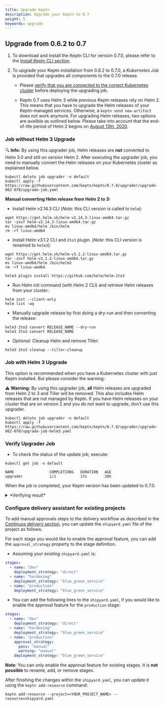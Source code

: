 ```yaml
---
title: Upgrade Keptn
description: Upgrade your Keptn to 0.7
weight: 5
keywords: upgrade
---
```


## Upgrade from 0.6.2 to 0.7

1. To download and install the Keptn CLI for version 0.7.0, please refer to the [Install Keptn CLI section](../setup-keptn/#install-keptn-cli).

1. To upgrade your Keptn installation from 0.6.2 to 0.7.0, a *Kubernetes Job* is provided that upgrades all components to the 0.7.0 release. 

    * Please [verify that you are connected to the correct Kubernetes cluster](../../reference/troubleshooting/#verify-kubernetes-context-with-keptn-installation)
before deploying the upgrading job.

    * Keptn 0.7 uses Helm 3 while previous Keptn releases rely on Helm 2. This means that you have to upgrade the Helm releases of your Keptn-managed services. Otherwise, a `keptn send new-artifact` does not work anymore. For upgrading Helm releases, two options are availble as outlined below. Please take into account that the end-of-life period of Helm 2 begins on [August 13th, 2020](https://helm.sh/blog/covid-19-extending-helm-v2-bug-fixes/).

### Job without Helm 3 Upgrade

:mag: **Info:** By using this upgrader job, Helm releases are **not** converted to Helm 3.0 and still on version Helm 2. After executing the upgrader job, you need to manually convert the Helm releases on your Kubernetes cluster as explained below.

```console
kubectl delete job upgrader -n default
kubectl apply -f https://raw.githubusercontent.com/keptn/keptn/0.7.0/upgrader/upgrade-062-070/upgrade-job.yaml
```

**Manual converting Helm release from Helm 2 to 3:**

* Install Helm v2.14.3 CLI (*Note*: this CLI version is called to `helm`):
```console
wget https://get.helm.sh/helm-v2.14.3-linux-amd64.tar.gz
tar -zxvf helm-v2.14.3-linux-amd64.tar.gz
mv linux-amd64/helm /bin/helm
rm -rf linux-amd64
```

* Install Helm v3.1.2 CLI and `2to3` plugin. (*Note*: this CLI version is renamed to `helm3`):

```console
wget https://get.helm.sh/helm-v3.1.2-linux-amd64.tar.gz
tar -zxvf helm-v3.1.2-linux-amd64.tar.gz
mv linux-amd64/helm /bin/helm3
rm -rf linux-amd64

helm3 plugin install https://github.com/helm/helm-2to3
```

* Run Helm init command (with Helm 2 CLI) and retrieve Helm releases from your cluster: 

```console
helm init --client-only
helm list -aq
```

* Manually upgrade release by first doing a dry-run and then converting the release:

```console
helm3 2to3 convert RELEASE_NAME --dry-run
helm3 2to3 convert RELEASE_NAME
```

* *Optional:* Cleanup Helm and remove Tiller: 

```console
helm3 2to3 cleanup --tiller-cleanup
```

### Job with Helm 3 Upgrade

This option is recommended when you have a Kubernetes cluster with just Keptn installed. But please consider the warning: 

:warning: **Warning:** By using this upgrader job, **all** Helm releases are upgraded from Helm 2 to 3 and Tiller will be removed. This also includes Helm releases that are not managed by Keptn. If you have Helm releases on your cluster that are on version 2 and you do not want to upgrade, don't use this upgrader.

```console
kubectl delete job upgrader -n default
kubectl apply -f https://raw.githubusercontent.com/keptn/keptn/0.7.0/upgrader/upgrade-062-070/upgrade-job-helm3.yaml
```

### Verify Upgrader Job

* To check the status of the update job, execute:

```console
kubectl get job -n default
```
```
NAME                COMPLETIONS   DURATION   AGE
upgrader            1/1           17s        20h
```

When the job is completed, your Keptn version has been updated to 0.7.0.

<details><summary>*Verifying result*</summary>

To verify that the upgrade process worked, please check the images and their tags using `kubectl` as described below. 

**Before the upgrade**:

```console
kubectl -n keptn get deployments -owide
```

```
NAME                                                      READY   UP-TO-DATE   AVAILABLE   AGE     CONTAINERS               IMAGES                                      SELECTOR
api                                                       1/1     1            1           4h25m   api                      keptn/api:0.6.0                             run=api
bridge                                                    1/1     1            1           4h25m   bridge                   keptn/bridge2:20200308.0859                 run=bridge
configuration-service                                     1/1     1            1           4h25m   configuration-service    keptn/configuration-service:20200308.0859   run=configuration-service
eventbroker-go                                            1/1     1            1           4h25m   eventbroker-go           keptn/eventbroker-go:0.6.0                  run=eventbroker-go
gatekeeper-service                                        1/1     1            1           4h24m   gatekeeper-service       keptn/gatekeeper-service:0.6.0              run=gatekeeper-service
gatekeeper-service-evaluation-done-distributor            1/1     1            1           4h24m   distributor              keptn/distributor:0.6.0                     run=distributor
helm-service                                              1/1     1            1           4h25m   helm-service             keptn/helm-service:0.6.0                    run=helm-service
helm-service-configuration-change-distributor             1/1     1            1           4h24m   distributor              keptn/distributor:0.6.0                     run=distributor
helm-service-service-create-distributor                   1/1     1            1           4h25m   distributor              keptn/distributor:0.6.0                     run=distributor
jmeter-service                                            1/1     1            1           4h24m   jmeter-service           keptn/jmeter-service:0.6.0                  run=jmeter-service
jmeter-service-deployment-distributor                     1/1     1            1           4h24m   distributor              keptn/distributor:0.6.0                     run=distributor
lighthouse-service                                        1/1     1            1           4h24m   lighthouse-service       keptn/lighthouse-service:0.6.0              run=lighthouse-service
lighthouse-service-get-sli-done-distributor               1/1     1            1           4h24m   distributor              keptn/distributor:0.6.0                     run=distributor
lighthouse-service-start-evaluation-distributor           1/1     1            1           4h24m   distributor              keptn/distributor:0.6.0                     run=distributor
lighthouse-service-tests-finished-distributor             1/1     1            1           4h24m   distributor              keptn/distributor:0.6.0                     run=distributor
nats-operator                                             1/1     1            1           4h25m   nats-operator            connecteverything/nats-operator:0.6.0       name=nats-operator
prometheus-service                                        1/1     1            1           27m     prometheus-service       keptn/prometheus-service:0.3.1              run=prometheus-service
prometheus-service-monitoring-configure-distributor       1/1     1            1           27m     distributor              keptn/distributor:0.5.0                     run=distributor
prometheus-sli-service                                    1/1     1            1           24m     prometheus-sli-service   keptn/prometheus-sli-service:0.2.0          run=prometheus-sli-service
prometheus-sli-service-monitoring-configure-distributor   1/1     1            1           24m     distributor              keptn/distributor:0.5.0                     run=distributor
remediation-service                                       1/1     1            1           4h24m   remediation-service      keptn/remediation-service:0.6.0             run=remediation-service
remediation-service-problem-distributor                   1/1     1            1           4h24m   distributor              keptn/distributor:0.6.0                     run=distributor
shipyard-service                                          1/1     1            1           4h25m   shipyard-service         keptn/shipyard-service:0.6.0                run=shipyard-service
shipyard-service-create-project-distributor               1/1     1            1           4h25m   distributor              keptn/distributor:0.6.0                     run=distributor
shipyard-service-delete-project-distributor               1/1     1            1           4h25m   distributor              keptn/distributor:0.6.0                     run=distributor
wait-service                                              1/1     1            1           4h24m   wait-service             keptn/wait-service:0.6.0                    run=wait-service
wait-service-deployment-distributor                       1/1     1            1           4h24m   distributor              keptn/distributor:0.6.0                     run=distributor
```

```console
kubectl -n keptn-datastore get deployments -owide
```

```console
NAME                            READY   UP-TO-DATE   AVAILABLE   AGE     CONTAINERS          IMAGES                                  SELECTOR
mongodb                         1/1     1            1           4h25m   mongodb             centos/mongodb-36-centos7:1             name=mongodb
mongodb-datastore               1/1     1            1           4h25m   mongodb-datastore   keptn/mongodb-datastore:20200308.0859   run=mongodb-datastore
mongodb-datastore-distributor   1/1     1            1           4h25m   distributor         keptn/distributor:0.6.0                 run=distributor
```

**After the upgrade**

```console
kubectl -n keptn get deployments -owide
```

```console
NAME                                                      READY   UP-TO-DATE   AVAILABLE   AGE     CONTAINERS               IMAGES                                  SELECTOR
api-gateway-nginx                                         1/1     1            1           73m     api-gateway-nginx        nginx:1.17.9                            run=api-gateway-nginx
api-service                                               1/1     1            1           4h39m   api                      keptn/api:0.7.0                         run=api
bridge                                                    1/1     1            1           4h39m   bridge                   keptn/bridge2:0.7.0                     run=bridge
configuration-service                                     1/1     1            1           4h39m   configuration-service    keptn/configuration-service:0.7.0       run=configuration-service
eventbroker-go                                            1/1     1            1           4h39m   eventbroker-go           keptn/eventbroker-go:0.7.0              run=eventbroker-go
gatekeeper-service                                        1/1     1            1           4h39m   gatekeeper-service       keptn/gatekeeper-service:0.7.0          run=gatekeeper-service
gatekeeper-service-approval-distributor                   1/1     1            1           4h39m   distributor              keptn/distributor:0.7.0                 run=distributor
gatekeeper-service-evaluation-done-distributor            1/1     1            1           4h39m   distributor              keptn/distributor:0.7.0                 run=distributor
helm-service                                              1/1     1            1           4h39m   helm-service             keptn/helm-service:0.7.0                run=helm-service
helm-service-configuration-change-distributor             1/1     1            1           4h39m   distributor              keptn/distributor:0.7.0                 run=distributor
helm-service-service-create-distributor                   1/1     1            1           4h39m   distributor              keptn/distributor:0.7.0                 run=distributor
jmeter-service                                            1/1     1            1           4h39m   jmeter-service           keptn/jmeter-service:0.7.0              run=jmeter-service
jmeter-service-deployment-distributor                     1/1     1            1           4h39m   distributor              keptn/distributor:0.7.0                 run=distributor
lighthouse-service                                        1/1     1            1           4h39m   lighthouse-service       keptn/lighthouse-service:0.7.0          run=lighthouse-service
lighthouse-service-distributor                            1/1     1            1           72s     distributor              keptn/distributor:0.7.0                 run=distributor
nats-operator                                             1/1     1            1           4h40m   nats-operator            connecteverything/nats-operator:0.6.0   name=nats-operator
prometheus-service                                        1/1     1            1           41m     prometheus-service       keptn/prometheus-service:0.3.1          run=prometheus-service
prometheus-service-monitoring-configure-distributor       1/1     1            1           41m     distributor              keptn/distributor:0.5.0                 run=distributor
prometheus-sli-service                                    1/1     1            1           38m     prometheus-sli-service   keptn/prometheus-sli-service:0.2.1      run=prometheus-sli-service
prometheus-sli-service-monitoring-configure-distributor   1/1     1            1           38m     distributor              keptn/distributor:latest                run=distributor
remediation-service                                       1/1     1            1           4h39m   remediation-service      keptn/remediation-service:0.7.0         run=remediation-service
remediation-service-problem-distributor                   1/1     1            1           4h39m   distributor              keptn/distributor:0.7.0                 run=distributor
shipyard-service                                          1/1     1            1           4h39m   shipyard-service         keptn/shipyard-service:0.7.0            run=shipyard-service
shipyard-service-create-project-distributor               1/1     1            1           4h39m   distributor              keptn/distributor:0.7.0                 run=distributor
shipyard-service-delete-project-distributor               1/1     1            1           4h39m   distributor              keptn/distributor:0.7.0                 run=distributor
wait-service                                              1/1     1            1           4h39m   wait-service             keptn/wait-service:0.7.0                run=wait-service
wait-service-deployment-distributor                       1/1     1            1           4h39m   distributor              keptn/distributor:0.7.0                 run=distributor

```

```console
kubectl -n keptn-datastore get deployments -owide
```

```console
NAME                            READY   UP-TO-DATE   AVAILABLE   AGE     CONTAINERS          IMAGES                          SELECTOR
mongodb                         1/1     1            1           2m41s   mongodb             centos/mongodb-36-centos7:1     name=mongodb
mongodb-datastore               1/1     1            1           4h40m   mongodb-datastore   keptn/mongodb-datastore:0.7.0   run=mongodb-datastore
mongodb-datastore-distributor   1/1     1            1           4h40m   distributor         keptn/distributor:0.7.0         run=distributor
```

</details>

### Configure delivery assistant for existing projects

To add manual approvals steps to the delivery workflow as described in the [Continuos delivery section](../../continuous_delivery/multi_stage/#approval-strategy), you can update the `shipyard.yaml` file of the project as follows.

For each stage you would like to enable the approval feature, you can add the `approval_strategy` property to the stage definition. 

* Assuming your existing `shipyard.yaml` is:

```yaml
stages:
  - name: "dev"
    deployment_strategy: "direct"
  - name: "hardening"
    deployment_strategy: "blue_green_service"
  - name: "production"
    deployment_strategy: "blue_green_service"
```

* You can add the following lines to the `shipyard.yaml`, if you would like to enable the approval feature for the `production` stage:

```yaml
stages:
  - name: "dev"
    deployment_strategy: "direct"
  - name: "hardening"
    deployment_strategy: "blue_green_service"
  - name: "production"
    approval_strategy: 
      pass: "manual"
      warning: "manual"
    deployment_strategy: "blue_green_service"
```

**Note**: You can only enable the approval feature for existing stages. It is **not possible** to rename, add, or remove stages.

After finishing the changes within the `shipyard.yaml`, you can update it using the `keptn add-resource` command:

```
keptn add-resource --project=<YOUR_PROJECT_NAME> --resource=shipyard.yaml
```
